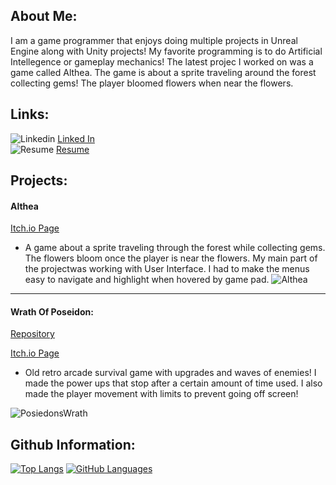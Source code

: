 ## About Me:

I am a game programmer that enjoys doing multiple projects in Unreal Engine along with Unity projects! My favorite programming is to do 
Artificial Intellegence or gameplay mechanics! The latest projec I worked on was a game called Althea. The game is about a sprite traveling
around the forest collecting gems! The player bloomed flowers when near the flowers.

## Links:
![Linkedin](https://icons.iconarchive.com/icons/danleech/simple/16/linkedin-icon.png) [Linked In](https://www.linkedin.com/in/britt-boudreaux-9777081ba/)     
![Resume](https://icons.iconarchive.com/icons/areskub/seize/16/Resume-icon.png)  [Resume](https://resume.creddle.io/resume/8svpl5ey98e)       

## Projects:

#### Althea
[Itch.io Page](https://green-production.itch.io/althea)

- A game about a sprite traveling through the forest while collecting gems. The flowers bloom once the player is near the flowers. My main part 
of the projectwas working with User Interface. I had to make the menus easy to navigate and highlight when hovered by game pad.
![Althea](https://img.itch.zone/aW1hZ2UvMTU1ODUxMy85MTA2MzIyLnBuZw==/original/k3N3xP.png)

----------------------------------------------------------------------------------------------------------------------------------------------------------------

#### Wrath Of Poseidon:
[Repository](https://github.com/WoodrowCrawford/MinorProduction)

[Itch.io Page](https://sevenseas-production.itch.io/wrath-of-poseidon)

- Old retro arcade survival game with upgrades and waves of enemies! I made the power ups that stop after a certain amount of time used. I also 
  made the player movement with limits to prevent going off screen! 
 
 ![PosiedonsWrath](https://img.itch.zone/aW1nLzYzNTg2ODcucG5n/original/EzS0nd.png)
 
## Github Information: 
[![Top Langs](https://github-readme-stats.vercel.app/api/top-langs/?username=brittb123&theme=dark)](https://github.com/brittb123/github-readme-stats)
[![GitHub Languages](https://github-readme-stats.vercel.app/api?username=brittb123&theme=dark)](https://github.com/brittb123/github-readme-stats)

